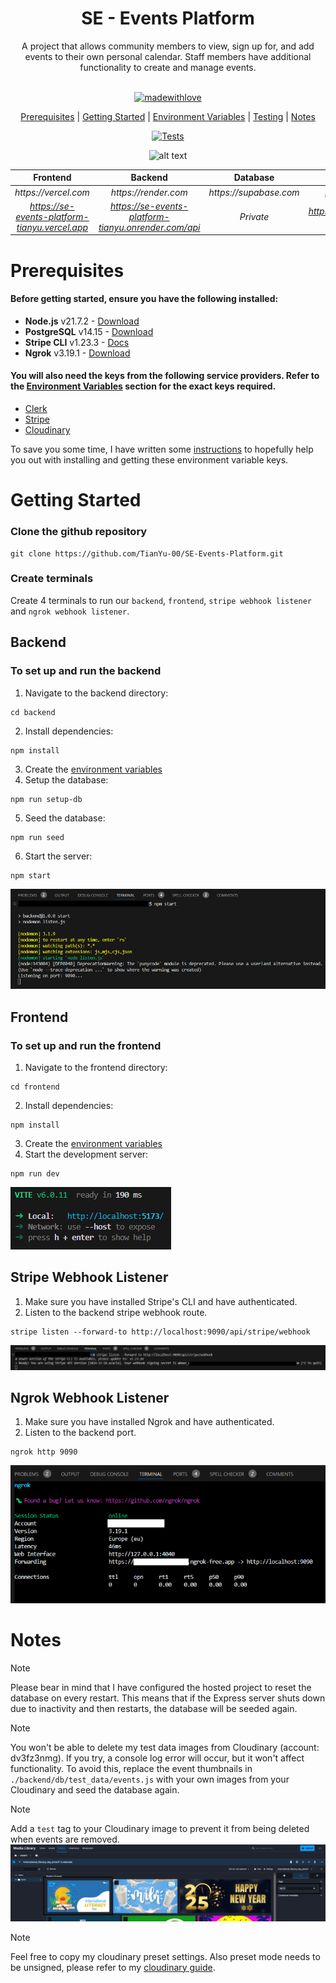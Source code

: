<div align="center">
<h1> SE - Events Platform</h1> 
A project that allows community members to view, sign up for, and add events to their own personal calendar. Staff members have additional functionality to create and manage events.
<br><br>

[![madewithlove](https://img.shields.io/badge/made_with-❤-red?style=for-the-badge&labelColor=orange
)](https://github.com/Tianyu-00)

[Prerequisites](#prerequisites) | [Getting Started](#getting-started) | [Environment Variables](./sources/notes/Template_Env.md) | [Testing](./sources/notes/Testing.md) | [Notes](#notes)

[![Tests](https://github.com/TianYu-00/SE-Events-Platform/actions/workflows/ci.yml/badge.svg?branch=main)](https://github.com/TianYu-00/SE-Events-Platform/actions/workflows/ci.yml)

![alt text](./sources/images/demo.gif)

|                  **Frontend**                  |                     **Backend**                      |      **Database**      |               **Youtube Demo**                |
|:----------------------------------------------:|:----------------------------------------------------:|:----------------------:|:---------------------------------------------:|
|              _https://vercel.com_              |                 _https://render.com_                 | _https://supabase.com_ |           _https://www.youtube.com_           |
| _https://se-events-platform-tianyu.vercel.app_ | _https://se-events-platform-tianyu.onrender.com/api_ |       _Private_        | _https://www.youtube.com/watch?v=wJTZPR6swyg_ |

</div>

# Prerequisites
#### Before getting started, ensure you have the following installed:
- **Node.js** v21.7.2 - [Download](https://nodejs.org/en/download)
- **PostgreSQL** v14.15 - [Download](https://www.postgresql.org/download/)
- **Stripe CLI** v1.23.3 - [Docs](https://docs.stripe.com/stripe-cli)
- **Ngrok** v3.19.1 - [Download](https://ngrok.com/)

#### You will also need the keys from the following service providers. Refer to the [Environment Variables](./sources/notes/Template_Env.md) section for the exact keys required. 
- [Clerk](https://clerk.com/)
- [Stripe](https://stripe.com/)
- [Cloudinary](https://cloudinary.com/)


To save you some time, I have written some [instructions](./sources/notes/Environment_Variables_Guide.md) to hopefully help you out with installing and getting these environment variable keys.

# Getting Started
### Clone the github repository
```
git clone https://github.com/TianYu-00/SE-Events-Platform.git
```
### Create terminals
Create 4 terminals to run our `backend`, `frontend`, `stripe webhook listener` and `ngrok webhook listener`.
## Backend
### To set up and run the backend
1) Navigate to the backend directory:
```
cd backend
```
2) Install dependencies:
```
npm install
```
3) Create the [environment variables](./sources/notes/Template_Env.md)
4) Setup the database:
```
npm run setup-db
```
5) Seed the database:
```
npm run seed
```
6) Start the server:
```
npm start
```
![Backend Server](./sources/images/backend.png)

## Frontend
### To set up and run the frontend
1) Navigate to the frontend directory:
```
cd frontend
```
2) Install dependencies:
```
npm install
```
3) Create the [environment variables](./sources/notes/Template_Env.md)
4) Start the development server:
```
npm run dev
```
![Frontend Server](./sources/images/frontend.png)

## Stripe Webhook Listener
1) Make sure you have installed Stripe's CLI and have authenticated.
2) Listen to the backend stripe webhook route.
```
stripe listen --forward-to http://localhost:9090/api/stripe/webhook
```
![Stripe Webhook](./sources/images/stripe_webhook.png)

## Ngrok Webhook Listener
1) Make sure you have installed Ngrok and have authenticated.
2) Listen to the backend port.
```
ngrok http 9090
```
![NGROK Webhook](./sources/images/ngrok_webhook.png)

# Notes

> [!NOTE]
Please bear in mind that I have configured the hosted project to reset the database on every restart. This means that if the Express server shuts down due to inactivity and then restarts, the database will be seeded again.

> [!NOTE]  
You won't be able to delete my test data images from Cloudinary (account: dv3fz3nmg). If you try, a console log error will occur, but it won't affect functionality.
To avoid this, replace the event thumbnails in `./backend/db/test_data/events.js` with your own images from your Cloudinary and seed the database again.

> [!NOTE]
Add a `test` tag to your Cloudinary image to prevent it from being deleted when events are removed.
![Cloudinary Tag](./sources/images/cloudinary_tag.png)

> [!NOTE]
Feel free to copy my cloudinary preset settings. 
Also preset mode needs to be unsigned, please refer to my [cloudinary guide](./sources/notes/Environment_Variables_Guide.md#upload-preset-name).

